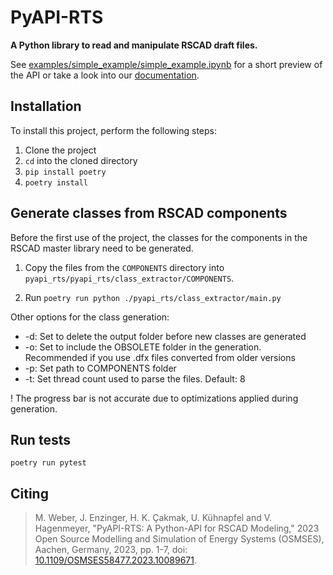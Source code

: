 # PyAPI-RTS

**A Python library to read and manipulate RSCAD draft files.**

See <a href="examples/simple_example/simple_example.ipynb">examples/simple_example/simple_example.ipynb</a> for a short preview of the API or take a look into our <a href="docs/pyapi_rts.pdf">documentation</a>.

## Installation

To install this project, perform the following steps:

1. Clone the project
2. `cd` into the cloned directory
3. `pip install poetry`
4. `poetry install`

## Generate classes from RSCAD components

Before the first use of the project, the classes for the components in the RSCAD master library need to be generated.

1. Copy the files from the `COMPONENTS` directory into `pyapi_rts/pyapi_rts/class_extractor/COMPONENTS`.

2. Run `poetry run python ./pyapi_rts/class_extractor/main.py`

Other options for the class generation:

- \-d: Set to delete the output folder before new classes are generated
- \-o: Set to include the OBSOLETE folder in the generation. Recommended if you use .dfx files converted from older versions
- \-p: Set path to COMPONENTS folder
- \-t: Set thread count used to parse the files. Default: 8 

! The progress bar is not accurate due to optimizations applied during generation.

## Run tests

`poetry run pytest`

## Citing

> M. Weber, J. Enzinger, H. K. Çakmak, U. Kühnapfel and V. Hagenmeyer, "PyAPI-RTS: A Python-API for RSCAD Modeling," 2023 Open Source Modelling and Simulation of Energy Systems (OSMSES), Aachen, Germany, 2023, pp. 1-7, doi: [10.1109/OSMSES58477.2023.10089671](https://doi.org/10.1109/OSMSES58477.2023.10089671).
